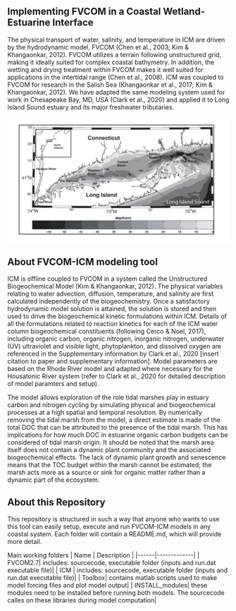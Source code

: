 ## Implementing FVCOM in a Coastal Wetland-Estuarine Interface

The physical transport of water, salinity, and temperature in ICM are driven by the hydrodynamic model, FVCOM (Chen et al., 2003; Kim & Khangaonkar, 2012). FVCOM utilizes a terrain following unstructured grid, making it ideally suited for complex coastal bathymetry. In addition, the wetting and drying treatment within FVCOM makes it well suited for applications in the intertidal range (Chen et al., 2008). ICM was coupled to FVCOM for research in the Salish Sea (Khangaonkar et al., 2017; Kim & Khangaonkar, 2012). We have adapted the same modeling system used for work in Chesapeake Bay, MD, USA (Clark et al., 2020) and applied it to Long Island Sound estuary and its major freshwater tributaries. 

![](./github-figures/bathy_bw.001.jpeg)

## About FVCOM-ICM modeling tool

ICM is offline coupled to FVCOM in a system called the Unstructured Biogeochemical Model (Kim & Khangaonkar, 2012). The physical variables relating to water advection, diffusion, temperature, and salinity are first calculated independently of the biogeochemistry. Once a satisfactory hydrodynamic model solution is attained, the solution is stored and then used to drive the biogeochemical kinetic formulations within ICM. Details of all the formulations related to reaction kinetics for each of the ICM water column biogeochemical constituents (following Cerco & Noel, 2017), including organic carbon, organic nitrogen, inorganic nitrogen, underwater (UV) ultraviolet and visible light, phytoplankton, and dissolved oxygen are referenced in the Supplementary information by Clark et al., 2020 [insert citation to paper and supplementary information]. Model parameters are based on the Rhode River model and adapted where necessary for the Housatonic River system (refer to Clark et al., 2020 for detailed description of model paramters and setup).

The model allows exploration of the role tidal marshes play in estuary carbon and nitrogen cycling by simulating physical and biogeochemical processes at a high spatial and temporal resolution. By numerically removing the tidal marsh from the model, a direct estimate is made of the total DOC that can be attributed to the presence of the tidal marsh. This has implications for how much DOC in estuarine organic carbon budgets can be considered of tidal marsh origin. It should be noted that the marsh area itself does not contain a dynamic plant community and the associated biogeochemical effects. The lack of dynamic plant growth and senescence means that the TOC budget within the marsh cannot be estimated; the marsh acts more as a source or sink for organic matter rather than a dynamic part of the ecosystem.  

## About this Repository
This repository is structured in such a way that anyone who wants to use this tool can easily setup, execute and run FVCOM-ICM models in any coastal system. Each folder will contain a README.md, which will provide more detail. 

Main working folders
| Name | Description |
|------|-------------|
| FVCOM2.7| includes: sourcecode, executable folder (inputs and run.dat executable file)|
| ICM  | includes: sourcecode, executable folder (inputs and run.dat executable file)|
| Toolbox| contains matlab scripts used to make model forcing files and plot model output|
| INSTALL_modules| these modules need to be installed before running both models. The sourcecode calles on these libraries during model computation|



